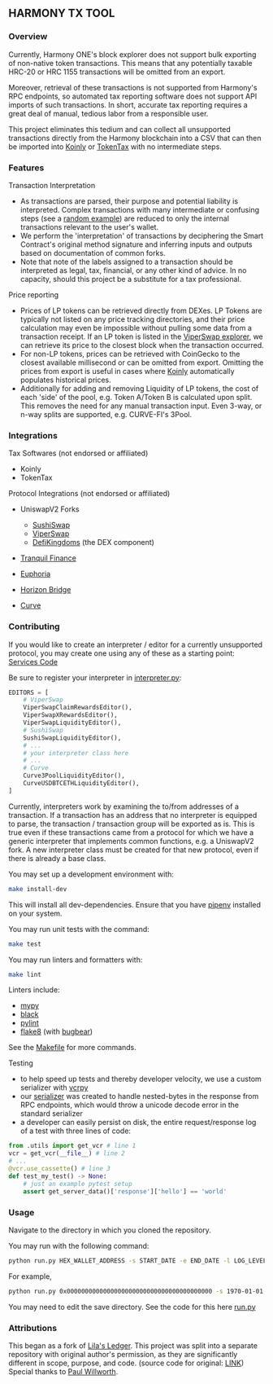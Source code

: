 ## HARMONY TX TOOL 

### Overview
Currently, Harmony ONE's block explorer does not support bulk exporting of non-native token transactions. This means that any potentially taxable HRC-20 or HRC 1155 transactions will be omitted from an export. 

Moreover, retrieval of these transactions is not supported from Harmony's RPC endpoints, so automated tax reporting software does not support API imports of such transactions. In short, accurate tax reporting requires a great deal of manual, tedious labor from a responsible user.

This project eliminates this tedium and can collect all unsupported transactions directly from the Harmony blockchain into a CSV that can then be imported into [Koinly](https://koinly.io/) or [TokenTax](https://tokentax.co/) with no intermediate steps. 

### Features

Transaction Interpretation
- As transactions are parsed, their purpose and potential liability is interpreted. Complex transactions with many intermediate or confusing steps (see a [random example](https://explorer.harmony.one/tx/0x7652ad98b7ee3186a68a9e83b3f661f2561e02533dccd39011e60cf0667145b9)) are reduced to only the internal transactions relevant to the user's wallet. 
- We perform the 'interpretation' of transactions by deciphering the Smart Contract's original method signature and inferring inputs and outputs based on documentation of common forks. 
- Note that note of the labels assigned to a transaction should be interpreted as legal, tax, financial, or any other kind of advice. In no capacity, should this project be a substitute for a tax professional.

Price reporting
- Prices of LP tokens can be retrieved directly from DEXes. LP Tokens are typically not listed on any price tracking directories, and their price calculation may even be impossible without pulling some data from a transaction receipt. If an LP token is listed in the [ViperSwap explorer](https://info.viper.exchange/), we can retrieve its price to the closest block when the transaction occurred.
- For non-LP tokens, prices can be retrieved with CoinGecko to the closest available millisecond or can be omitted from export. Omitting the prices from export is useful in cases where [Koinly](https://koinly.io/) automatically populates historical prices.
- Additionally for adding and removing Liquidity of LP tokens, the cost of each 'side' of the pool, e.g. Token A/Token B is calculated upon split. This removes the need for any manual transaction input. Even 3-way, or n-way splits are supported, e.g. CURVE-FI's 3Pool. 

### Integrations

Tax Softwares (not endorsed or affiliated)
- Koinly 
- TokenTax

Protocol Integrations (not endorsed or affiliated)
- UniswapV2 Forks
    - [SushiSwap](https://app.sushi.com/en/swap)
    - [ViperSwap](https://viper.exchange/)
    - [DefiKingdoms](https://www.defikingdoms.com/) (the DEX component)
  
- [Tranquil Finance](https://www.tranquil.finance/)
- [Euphoria](https://euphoria.money/)
- [Horizon Bridge](https://bridge.harmony.one/)
- [Curve](https://harmony.curve.fi/)

### Contributing
If you would like to create an interpreter / editor for a currently unsupported protocol, you may create one using any of these as a starting point: [Services Code](https://github.com/tempoxylophone/Harmony-Tx-Tool/tree/main/txtool/activity/services)

Be sure to register your interpreter in [interpreter.py](https://github.com/tempoxylophone/Harmony-Tx-Tool/blob/main/txtool/activity/interpreter.py):
````python
EDITORS = [
    # ViperSwap
    ViperSwapClaimRewardsEditor(),
    ViperSwapXRewardsEditor(),
    ViperSwapLiquidityEditor(),
    # SushiSwap
    SushiSwapLiquidityEditor(),
    # ...
    # your interpreter class here
    # ...
    # Curve
    Curve3PoolLiquidityEditor(),
    CurveUSDBTCETHLiquidityEditor(),
]
````
Currently, interpreters work by examining the to/from addresses of a transaction. If a transaction has an address that no interpreter is equipped to parse, the transaction / transaction group will be exported as is. This is true even if these transactions came from a protocol for which we have a generic interpreter that implements common functions, e.g. a UniswapV2 fork. A new interpreter class must be created for that new protocol, even if there is already a base class. 

You may set up a development environment with:
```bash
make install-dev
```
This will install all dev-dependencies. Ensure that you have [pipenv](https://pipenv.pypa.io/en/latest/) installed on your system. 

You may run unit tests with the command:
```bash
make test
```

You may run linters and formatters with:
```bash
make lint
```
Linters include: 
- [mypy](https://mypy.readthedocs.io/en/stable/)
- [black](https://black.readthedocs.io/en/stable/)
- [pylint](https://pylint.pycqa.org/en/latest/)
- [flake8](https://flake8.pycqa.org/en/latest/) (with [bugbear](https://pypi.org/project/flake8-bugbear/))

See the [Makefile](https://github.com/tempoxylophone/Harmony-Tx-Tool/blob/main/Makefile) for more commands.

Testing
- to help speed up tests and thereby developer velocity, we use a custom serializer with [vcrpy](https://vcrpy.readthedocs.io/en/latest/)
- our [serializer](https://github.com/tempoxylophone/Harmony-Tx-Tool/blob/main/tests/utils/vcr_conf.py) was created to handle nested-bytes in the response from RPC endpoints, which would throw a unicode decode error in the standard serializer
- a developer can easily persist on disk, the entire request/response log of a test with three lines of code:
```python
from .utils import get_vcr # line 1
vcr = get_vcr(__file__) # line 2
# ...
@vcr.use_cassette() # line 3
def test_my_test() -> None:
    # just an example pytest setup
    assert get_server_data()['response']['hello'] == 'world'
```

### Usage
Navigate to the directory in which you cloned the repository. 

You may run with the following command:
```bash
python run.py HEX_WALLET_ADDRESS -s START_DATE -e END_DATE -l LOG_LEVEL
```

For example,
```bash
python run.py 0x0000000000000000000000000000000000000000 -s 1970-01-01 -e 2022-01-15 -l info
```

You may need to edit the save directory. See the code for this here [run.py](https://github.com/tempoxylophone/Harmony-Tx-Tool/blob/main/run.py)

### Attributions
This began as a fork of [Lila's Ledger](https://dfkreport.cognifact.com/home.py). This project was split into a separate repository with original author's permission, as they are significantly different in scope, purpose, and code.  (source
code for original: [LINK](https://github.com/pwillworth/dfkreport)) Special thanks to [Paul Willworth](https://github.com/pwillworth).
